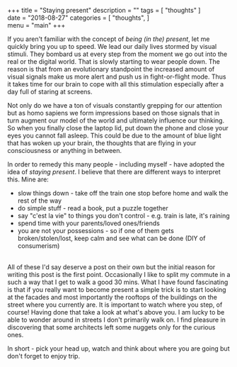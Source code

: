 +++
title = "Staying present"
description = ""
tags = [
   "thoughts"
]   
date = "2018-08-27"
categories = [
   "thoughts",
]   
menu = "main"
+++

If you aren't familiar with the concept of _being (in the) present_, let me quickly bring you up to speed. We lead our daily lives stormed by visual stimuli. They bombard us at every step from the moment we go out into the real or the digital world. That is slowly starting to wear people down. The reason is that from an evolutionary standpoint the increased amount of visual signals make us more alert and push us in fight-or-flight mode. Thus it takes time for our brain to cope with all this stimulation especially after a day full of staring at screens.

Not only do we have a ton of visuals constantly grepping for our attention but as homo sapiens we form impressions based on those signals that in turn augment our model of the world and ultimately influence our thinking. So when you finally close the laptop lid, put down the phone and close your eyes you cannot fall asleep. This could be due to the amount of blue light that has woken up your brain, the thoughts that are flying in your consciousness or anything in between.

In order to remedy this many people - including myself - have adopted the idea of _staying present_. I believe that there are different ways to interpret this. Mine are:

- slow things down - take off the train one stop before home and walk the rest of the way
- do simple stuff - read a book, put a puzzle together
- say "c'est la vie" to things you don't control - e.g. train is late, it's raining
- spend time with your parents/loved ones/friends
- you are not your possessions - so if one of them gets broken/stolen/lost, keep calm and see what can be done (DIY of consumerism)

</br>
All of these I'd say deserve a post on their own but the initial reason for writing this post is the first point. Occasionally I like to split my commute in a such a way that I get to walk a good 30 mins. What I have found fascinating is that if you really want to become present a simple trick is to start looking at the facades and most importantly the rooftops of the buildings on the street where you currently are. It is important to watch where you step, of course! Having done that take a look at what's above you. I am lucky to be able to wonder around in streets I don't primarily walk on. I find pleasure in discovering that some architects left some nuggets only for the curious ones.

In short - pick your head up, watch and think about where you are going but don't forget to enjoy trip.